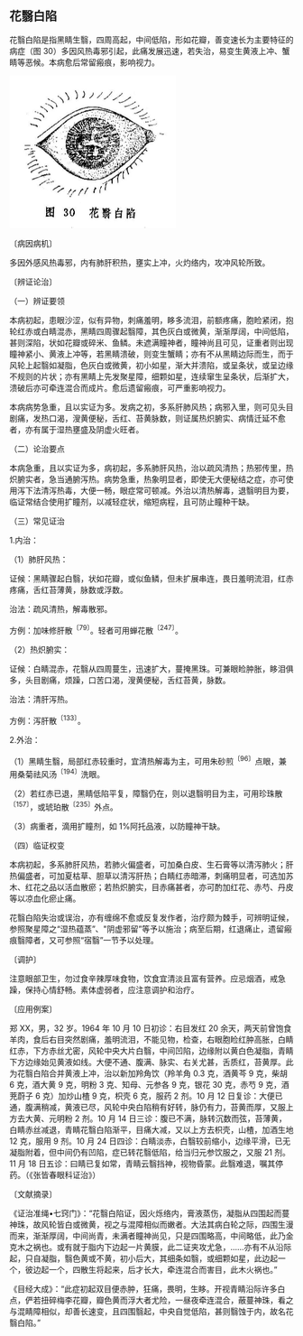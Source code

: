 ## 花翳白陷

花翳白陷是指黑睛生翳，四周高起，中间低陷，形如花瓣，善变速长为主要特征的病症（图 30）多因风热毒邪引起，此痛发展迅速，若失治，易变生黄液上冲、蟹睛等恶候。本病愈后常留瘢痕，影响视力。

<img src="./img/30.jpg" style="zoom:50%;" />

〔病因病机〕

多因外感风热毒邪，内有肺肝积热，壅实上冲，火灼络内，攻冲风轮所致。

〔辨证论治〕

（一）辨证要领

本病初起，患眼沙涩，似有异物，刺痛羞明，眵多流泪，前额疼痛，胞睑紧闭，抱轮红赤或白睛混赤，黑睛四周骤起翳障，其色灰白或微黄，渐渐厚阔，中间低陷，甚则深陷，状如花瓣或碎米、鱼鳞。未遮满瞳神者，瞳神尚且可见，证重者则出现瞳神紧小、黄液上冲等，若黑睛溃破，则变生蟹睛；亦有不从黑睛边际而生，而于风轮上起翳如凝脂，色灰白或微黄，初小如星，渐大并溃陷，或呈条状，或呈边缘不规则的片状；亦有黑睛上先发聚星障，细颗如星，连续窜生呈条状，后渐扩大，溃破后亦可牵连混合而成片。愈后遗留瘢痕，可严重影响视力。

本病病势急重，且以实证为多。发病之初，多系肝肺风热；病邪入里，则可见头目剧痛，发热口渴，溲黄便秘，舌红、苔黄脉数，则证属热炽腑实、病情迁延不愈者，亦有属于湿热壅盛及阴虚火旺者。

（二）论治要点

本病急重，且以实证为多，病初起，多系肺肝风热，治以疏风清热；热邪传里，热炽腑实者，急当通腑泻热。病势急重，热象明显者，即使无大便秘结之症，亦可使用泻下法清泻热毒，大便一畅，眼症常可顿减。外治以清热解毒，退翳明目为要，临证常结合使用扩瞳剂，以减轻症状，缩短病程，且可防止瞳种干缺。

（三）常见证治

1.内治：

（1）肺肝风热：

证候：黑睛骤起白翳，状如花瓣，或似鱼鳞，但未扩展串连，畏日羞明流泪，红赤疼痛，舌红苔薄黄，脉数或浮数。

治法：疏风清热，解毒散邪。

方例：加味修肝散<sup>〔79〕</sup>。轻者可用蝉花散<sup>〔247〕</sup>。

（2）热炽腑实：

证候：白睛混赤，花翳从四周蔓生，迅速扩大，蔓掩黑珠。可兼眼睑肿胀，眵泪俱多，头目剧痛，烦躁，口苦口渴，溲黄便秘，舌红苔黄，脉数。

治法：清肝泻热。

方例：泻肝散<sup>〔133〕</sup>。

2.外治：

（1）黑睛生翳，局部红赤较重时，宜清热解毒为主，可用朱砂煎<sup>〔96〕</sup>点眼，兼用桑菊祛风汤<sup>〔194〕</sup>洗眼。

（2）若红赤已退，黑睛低陷平复，障翳仍在，则以退翳明目为主，可用珍珠散<sup>〔157〕</sup>，或琥珀散<sup>〔235〕</sup>外点。

（3）病重者，滴用扩瞳剂，如 1%阿托品液，以防瞳神干缺。

（四）临证权变

本病初起，多系肺肝风热，若肺火偏盛者，可加桑白皮、生石膏等以清泻肺火；肝热偏盛者，可加夏枯草、胆草以清泻肝热；白睛红赤暗滞，刺痛明显者，可选加苏木、红花之品以活血散瘀；若热炽腑实，目赤痛甚者，亦可酌加红花、赤芍、丹皮等以凉血化瘀止痛。

花翳白陷失治或误治，亦有缠绵不愈或反复发作者，治疗颇为棘手，可辨明证候，参照聚星障之“湿热蕴蒸”、"阴虚邪留”等予以施治；病至后期，红退痛止，遗留瘢痕翳障者，又可参照“宿翳”一节予以处理。

〔调护〕

注意眼部卫生，勿过食辛辣厚味食物，饮食宜清淡且富有营养。应忌烟酒，戒急躁，保持心情舒畅。素体虚弱者，应注意调护和治疗。

〔应用例案〕

郑 XX，男，32 岁。1964 年 10 月 10 日初诊：右目发红 20 余天，两天前曾饱食羊肉，食后右目突然剧痛，羞明流泪，不能见物，检查，右眼胞睑红肿高胀，白睛红赤，下方赤丝尤密，风轮中央大片白翳，中间凹陷，边缘附以黄白色凝脂，青睛下方边缘始见黄液如线。大便不通、腹满、脉实、右关尤甚，舌质红，苔黄厚。此为花翳白陷合并黄液上冲，治以新加羚角饮（羚羊角 0.3 克，酒黄芩 9 克，柴胡 6 克，酒大黄 9 克，明粉 3 克、知母、元参各 9 克，银花 30 克，赤芍 9 克，酒茺蔚子 6 克）加炒山楂 9 克，枳壳 6 克，服药 2 剂。10 月 12 日复诊：大便已通，腹满稍减，黄液已尽，风轮中央白陷稍有好转，脉仍有力，苔黄而厚，又服上方去大黄、元明粉 2 剂。10 月 14 日三诊：腹已不满，脉转沉数而弦，苔薄黄，白睛赤丝减退，青睛花翳白陷渐平，目痛大减，又以上方去枳壳，山楂，加酒生地 12 克，服用 9 剂。10 月 24 日四诊：白睛淡赤，白翳较前缩小，边缘平滑，已无凝脂附着，但中间仍有凹陷，症已转花翳低陷，给当归元参饮服之，又服 21 剂。11 月 18 日五诊：曰睛已复如常，青睛云翳挡神，视物昏蒙。此翳难退，嘱其停药。（《张皆春眼科证治》）

〔文献摘录〕

《证治准绳•七窍门》：“花翳白陷证，因火烁络内，膏液蒸伤，凝脂从四围起而蔓神珠，故风轮皆白或微黄，视之与混障相似而嫩者。大法其病白轮之际，四围生漫而来，渐渐厚阔，中间尚青，未满者瞳神尚见，只是四围略高，中间略低，此乃金克木之祸也。或有就于脂内下边起一片黄膜，此二证夹攻尤急，……亦有不从沿际起，只自凝脂，翳色黄或不黄，初小后大，其细条如翳，或细颗如星，此边起一个，彼边起一个，四散生将起来，后才长大，牵连混合而害目，此木火祸也。”

《目经大成》：“此症初起双目便赤肿，狂痛，畏明，生眵。开视青睛沿际许多白点，俨若扭碎梅李花瓣，瓣色黄而浮大者尤险，一昼夜牵连混合，蔽蔓神珠，看之与混睛障相似，却善长速变，且四围翳起，中央自觉低陷，甚则翳蚀于内，故名花翳白陷。”
